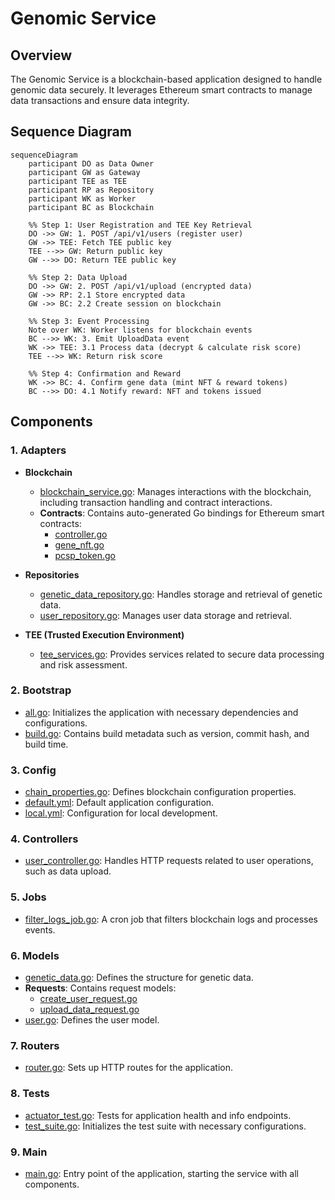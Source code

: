 # Genomic Service

## Overview

The Genomic Service is a blockchain-based application designed to handle genomic data securely. It leverages Ethereum smart contracts to manage data transactions and ensure data integrity.


## Sequence Diagram
```mermaid
sequenceDiagram
    participant DO as Data Owner
    participant GW as Gateway
    participant TEE as TEE
    participant RP as Repository
    participant WK as Worker
    participant BC as Blockchain

    %% Step 1: User Registration and TEE Key Retrieval
    DO ->> GW: 1. POST /api/v1/users (register user)
    GW ->> TEE: Fetch TEE public key
    TEE -->> GW: Return public key
    GW -->> DO: Return TEE public key

    %% Step 2: Data Upload
    DO ->> GW: 2. POST /api/v1/upload (encrypted data)
    GW ->> RP: 2.1 Store encrypted data
    GW ->> BC: 2.2 Create session on blockchain

    %% Step 3: Event Processing
    Note over WK: Worker listens for blockchain events
    BC -->> WK: 3. Emit UploadData event
    WK ->> TEE: 3.1 Process data (decrypt & calculate risk score)
    TEE -->> WK: Return risk score

    %% Step 4: Confirmation and Reward
    WK ->> BC: 4. Confirm gene data (mint NFT & reward tokens)
    BC -->> DO: 4.1 Notify reward: NFT and tokens issued
```

## Components

### 1. Adapters

- **Blockchain**
  - [blockchain_service.go](genomic-service/adapters/blockchain/blockchain_service.go): Manages interactions with the blockchain, including transaction handling and contract interactions.
  - **Contracts**: Contains auto-generated Go bindings for Ethereum smart contracts:
    - [controller.go](genomic-service/adapters/blockchain/contracts/controller.go)
    - [gene_nft.go](genomic-service/adapters/blockchain/contracts/gene_nft.go)
    - [pcsp_token.go](genomic-service/adapters/blockchain/contracts/pcsp_token.go)

- **Repositories**
  - [genetic_data_repository.go](genomic-service/adapters/repositories/genetic_data_repository.go): Handles storage and retrieval of genetic data.
  - [user_repository.go](genomic-service/adapters/repositories/user_repository.go): Manages user data storage and retrieval.

- **TEE (Trusted Execution Environment)**
  - [tee_services.go](genomic-service/adapters/tee/tee_services.go): Provides services related to secure data processing and risk assessment.

### 2. Bootstrap

- [all.go](genomic-service/bootstrap/all.go): Initializes the application with necessary dependencies and configurations.
- [build.go](genomic-service/bootstrap/build.go): Contains build metadata such as version, commit hash, and build time.

### 3. Config

- [chain_properties.go](genomic-service/config/chain_properties.go): Defines blockchain configuration properties.
- [default.yml](genomic-service/config/default.yml): Default application configuration.
- [local.yml](genomic-service/config/local.yml): Configuration for local development.

### 4. Controllers

- [user_controller.go](genomic-service/controllers/user_controller.go): Handles HTTP requests related to user operations, such as data upload.

### 5. Jobs

- [filter_logs_job.go](genomic-service/jobs/filter_logs_job.go): A cron job that filters blockchain logs and processes events.

### 6. Models

- [genetic_data.go](genomic-service/models/genetic_data.go): Defines the structure for genetic data.
- **Requests**: Contains request models:
  - [create_user_request.go](genomic-service/models/requests/create_user_request.go)
  - [upload_data_request.go](genomic-service/models/requests/upload_data_request.go)
- [user.go](genomic-service/models/user.go): Defines the user model.

### 7. Routers

- [router.go](genomic-service/routers/router.go): Sets up HTTP routes for the application.

### 8. Tests

- [actuator_test.go](genomic-service/tests/actuator_test.go): Tests for application health and info endpoints.
- [test_suite.go](genomic-service/tests/test_suite.go): Initializes the test suite with necessary configurations.

### 9. Main

- [main.go](genomic-service/main.go): Entry point of the application, starting the service with all components.
